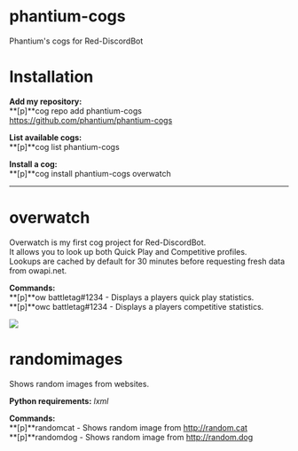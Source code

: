 # phantium-cogs
Phantium's cogs for Red-DiscordBot

# Installation
**Add my repository:**  
**[p]**cog repo add phantium-cogs https://github.com/phantium/phantium-cogs

**List available cogs:**  
**[p]**cog list phantium-cogs

**Install a cog:**  
**[p]**cog install phantium-cogs overwatch

---
# overwatch

Overwatch is my first cog project for Red-DiscordBot.  
It allows you to look up both Quick Play and Competitive profiles.  
Lookups are cached by default for 30 minutes before requesting fresh data from owapi.net.

**Commands:**  
**[p]**ow battletag#1234 - Displays a players quick play statistics.  
**[p]**owc battletag#1234 - Displays a players competitive statistics.  

![](http://i.raw.re/xa5Ot)

# randomimages

Shows random images from websites.  

**Python requirements:** *lxml*

**Commands:**  
**[p]**randomcat - Shows random image from http://random.cat  
**[p]**randomdog - Shows random image from http://random.dog
